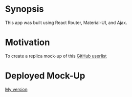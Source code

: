 # Synopsis
This app was built using React Router, Material-UI, and Ajax. 

# Motivation
To create a replica mock-up of this [GitHub userlist](http://tiy-2016q1-jd-material_ajax.surge.sh/#/users?_k=hduj5r)

# Deployed Mock-Up
[My version](http://tiy-2016q1-eh_cosmo-material_ajax2.surge.sh/#/?_k=q57h9q)

